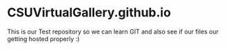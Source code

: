 # CSUVirtualGallery.github.io

This is our Test repository so we can learn GIT and also see if our files our getting hosted properly :)
